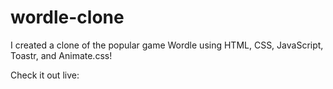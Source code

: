 # wordle-clone

I created a clone of the popular game Wordle using HTML, CSS, JavaScript, Toastr, and Animate.css! 

Check it out live: 
